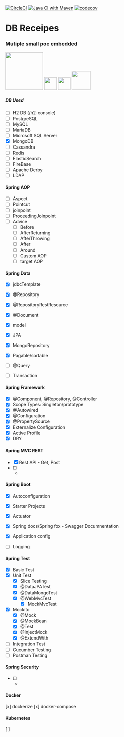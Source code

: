 [![CircleCI](https://circleci.com/gh/blitznihar/dbreceipes/tree/master.svg?style=svg)](https://circleci.com/gh/blitznihar/dbreceipes/tree/master) [![Java CI with Maven](https://github.com/blitznihar/dbreceipes/actions/workflows/main.yml/badge.svg)](https://github.com/blitznihar/dbreceipes/actions/workflows/main.yml) [![codecov](https://codecov.io/gh/blitznihar/dbreceipes/branch/master/graph/badge.svg?token=qbGhCu5PfG)](https://codecov.io/gh/blitznihar/dbreceipes)

# DB Receipes
### Mutiple small poc embedded

<img src="https://spring.io/images/spring-logo-9146a4d3298760c2e7e49595184e1975.svg" width="120" /> <img src="https://pbs.twimg.com/profile_images/1235868806079057921/fTL08u_H_400x400.png" width="40" /> <img src="https://encrypted-tbn0.gstatic.com/images?q=tbn:ANd9GcROJUm9_weCuiyHF_hgCDcL_f8BcSpiRQQFxA&usqp=CAU" width="40" /> <img src="https://www.h2database.com/html/images/h2-logo-2.png" width="60" />

##### DB Used
* [ ] H2 DB (/h2-console)
* [ ] PostgreSQL
* [ ] MySQL
* [ ] MariaDB
* [ ] Microsoft SQL Server
* [x] MongoDB
* [ ] Cassandra
* [ ] Redis
* [ ] ElasticSearch
* [ ] FireBase
* [ ] Apache Derby
* [ ] LDAP

#### Spring AOP
* [ ] Aspect
* [ ] Pointcut
* [ ] joinpoint
* [ ] ProceedingJoinpoint
* [ ] Advice
    * [ ] Before
    * [ ] AfterReturning
    * [ ] AfterThrowing
    * [ ] After
    * [ ] Around
    * [ ] Custom AOP
    * [ ] target AOP

#### Spring Data
* [x] jdbcTemplate
* [x] @Repository
* [x] @RepositoryRestResource
* [x] @Document
* [x] model
* [x] JPA
* [x] MongoRepository
* [x] Pagable/sortable
* [ ] @Query
* [ ] Transaction




#### Spring Framework
* [x] @Component, @Repository, @Controller
* [x] Scope Types: Singleton/prototype
* [x] @Autowired
* [x] @Configuration
* [x] @PropertySource
* [x] Externalize Configuration
* [x] Active Profile
* [x] DRY

#### Spring MVC REST
* [x] Rest API - Get, Post
* [ ] *

#### Spring Boot
* [x] Autoconfiguration
* [x] Starter Projects
* [x] Actuator
* [x] Spring docs/Spring fox - Swagger Documnentation
* [x] Application config
* [ ] Logging



#### Spring Test
* [x] Basic Test
* [x] Unit Test
    * [x] Slice Testing
    * [x] @DataJPATest
    * [x] @DataMongoTest
    * [x] @WebMvcTest
        * [x] MockMvcTest
* [x] Mockito
    * [x] @Mock
    * [x] @MockBean
    * [x] @Test
    * [x] @InjectMock
    * [x] @ExtendWith
* [ ] Integration Test
* [ ] Cucumber Testing
* [ ] Postman Testing

#### Spring Security
* [ ] *

#### Docker
[x] dockerize
[x] docker-compose

#### Kubernetes
[ ]

